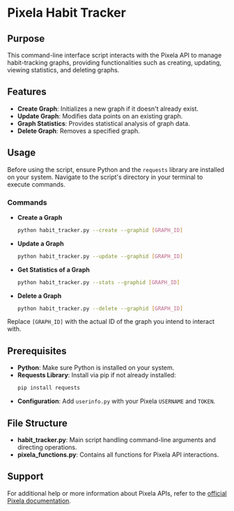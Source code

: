 
# Pixela Habit Tracker

## Purpose
This command-line interface script interacts with the Pixela API to manage habit-tracking graphs, providing functionalities such as creating, updating, viewing statistics, and deleting graphs.

## Features
- **Create Graph**: Initializes a new graph if it doesn't already exist.
- **Update Graph**: Modifies data points on an existing graph.
- **Graph Statistics**: Provides statistical analysis of graph data.
- **Delete Graph**: Removes a specified graph.

## Usage
Before using the script, ensure Python and the `requests` library are installed on your system. Navigate to the script's directory in your terminal to execute commands.

### Commands
- **Create a Graph**
  ```bash
  python habit_tracker.py --create --graphid [GRAPH_ID]
  ```
- **Update a Graph**
  ```bash
  python habit_tracker.py --update --graphid [GRAPH_ID]
  ```
- **Get Statistics of a Graph**
  ```bash
  python habit_tracker.py --stats --graphid [GRAPH_ID]
  ```
- **Delete a Graph**
  ```bash
  python habit_tracker.py --delete --graphid [GRAPH_ID]
  ```
Replace `[GRAPH_ID]` with the actual ID of the graph you intend to interact with.

## Prerequisites
- **Python**: Make sure Python is installed on your system.
- **Requests Library**: Install via pip if not already installed:
  ```bash
  pip install requests
  ```
- **Configuration**: Add `userinfo.py` with your Pixela `USERNAME` and `TOKEN`.

## File Structure
- **habit_tracker.py**: Main script handling command-line arguments and directing operations.
- **pixela_functions.py**: Contains all functions for Pixela API interactions.

## Support
For additional help or more information about Pixela APIs, refer to the [official Pixela documentation](https://docs.pixe.la/).
